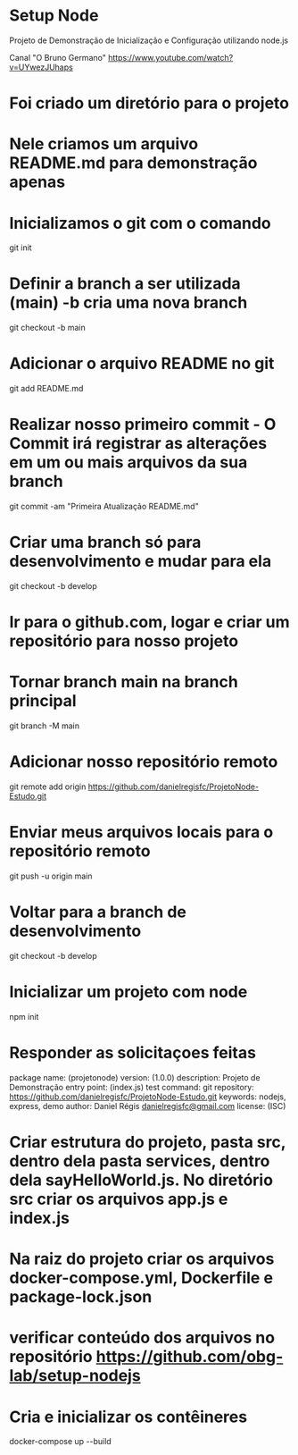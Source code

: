 # Setup Node

Projeto de Demonstração de Inicialização e Configuração utilizando node.js

Canal "O Bruno Germano"
https://www.youtube.com/watch?v=UYwezJUhaps

# Foi criado um diretório para o projeto
# Nele criamos um arquivo README.md para demonstração apenas
# Inicializamos o git com o comando
git init

# Definir a branch a ser utilizada (main) -b cria uma nova branch

git checkout -b main

# Adicionar o arquivo README no git

git add README.md

# Realizar nosso primeiro commit - O Commit irá registrar as alterações em um ou mais arquivos da sua branch

git commit -am "Primeira Atualização README.md"

# Criar uma branch só para desenvolvimento e mudar para ela
git checkout -b develop

# Ir para o github.com, logar e criar um repositório para nosso projeto

# Tornar branch main na branch principal
git branch -M main

# Adicionar nosso repositório remoto
git remote add origin https://github.com/danielregisfc/ProjetoNode-Estudo.git

# Enviar meus arquivos locais para o repositório remoto
git push -u origin main

# Voltar para a branch de desenvolvimento
git checkout -b develop

# Inicializar um projeto com node
npm init

# Responder as solicitaçoes feitas
package name: (projetonode)
version: (1.0.0)
description: Projeto de Demonstração
entry point: (index.js)
test command:
git repository: https://github.com/danielregisfc/ProjetoNode-Estudo.git
keywords: nodejs, express, demo
author: Daniel Régis <danielregisfc@gmail.com>
license: (ISC)


# Criar estrutura do projeto, pasta src, dentro dela pasta services, dentro dela sayHelloWorld.js. No diretório src criar os arquivos app.js e index.js
# Na raiz do projeto criar os arquivos docker-compose.yml, Dockerfile e package-lock.json
# verificar conteúdo dos arquivos no repositório  https://github.com/obg-lab/setup-nodejs

# Cria e inicializar os contêineres
docker-compose up --build